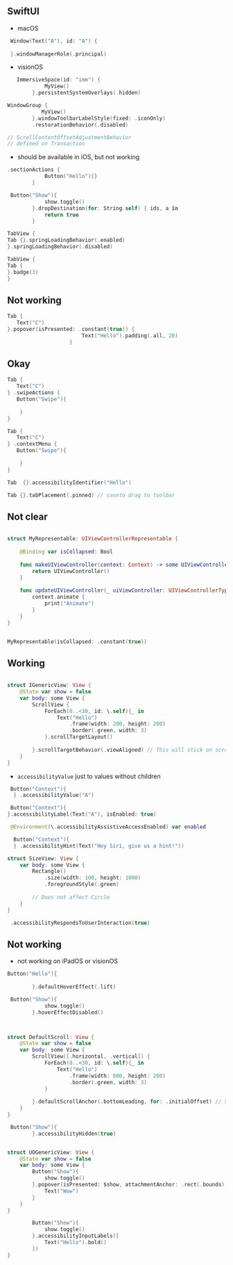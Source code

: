 ## SwiftUI

* macOS
```swift
 Window(Text("A"), id: "A") {
     
 }.windowManagerRole(.principal)
```

* visionOS

```swift
   ImmersiveSpace(id: "imm") {
            MyView()
        }.persistentSystemOverlays(.hidden)
```

```swift
WindowGroup {
           MyView()
        }.windowToolbarLabelStyle(fixed: .iconOnly)
        .restorationBehavior(.disabled)
```


```swift
// ScrollContentOffsetAdjustmentBehavior
// defined on Transaction
```

* should be available in iOS, but not working
```swift
.sectionActions {
            Button("Hello"){}
        }
```


```swift
 Button("Show"){
            show.toggle()
        }.dropDestination(for: String.self) { ids, a in
            return true
        }
```


```swift
TabView {
Tab {}.springLoadingBehavior(.enabled)
}.springLoadingBehavior(.disabled)
```



```swift
TabView {
Tab {
}.badge(3)
}
```






## Not working
```swift
Tab {
   Text("C")
}.popover(isPresented: .constant(true)) {
                        Text("Hello").padding(.all, 20)
                    }
```



## Okay
```swift
Tab {
   Text("C")
} .swipeActions {
   Button("Swipe"){
                            
    }
}
```



```swift
Tab {
   Text("C")
} .contextMenu {
   Button("Swipe"){
                            
    }
}
```


```swift
Tab  {}.accessibilityIdentifier("Hello")
```

```swift
Tab {}.tabPlacement(.pinned) // cannto drag to toolbar
```


## Not clear

```swift

struct MyRepresentable: UIViewControllerRepresentable {
    
    @Binding var isCollapsed: Bool
    
    func makeUIViewController(context: Context) -> some UIViewController {
        return UIViewController()
    }
    
    func updateUIViewController(_ uiViewController: UIViewControllerType, context: Context) {
        context.animate {
            print("Animate")
        }
    }
}


MyRepresentable(isCollapsed: .constant(true))
```


## Working

```swift

struct IGenericView: View {
    @State var show = false
    var body: some View {
        ScrollView {
            ForEach(0..<30, id: \.self){_ in
                Text("Hello")
                    .frame(width: 200, height: 200)
                    .border(.green, width: 3)
            }.scrollTargetLayout()
            
        }.scrollTargetBehavior(.viewAligned) // This will stick on scrolling
    }
}
```



* ```accessibilityValue``` just to values without children
```swift
 Button("Context"){                  
  } .accessibilityValue("A")
```

```swift
 Button("Context"){                  
}.accessibilityLabel(Text("A"), isEnabled: true)
```

```swift
 @Environment(\.accessibilityAssistiveAccessEnabled) var enabled
```

```swift
  Button("Context"){                  
  } .accessibilityHint(Text("Hey Siri, give us a hint!"))
```

```swift
struct SizeView: View {
    var body: some View {
        Rectangle()
            .size(width: 100, height: 1000)
            .foregroundStyle(.green)
        
        // Does not affect Circle
    }
}
```

```swift
 .accessibilityRespondsToUserInteraction(true)
```

## Not working
* not working on iPadOS or visionOS
```swift
Button("Hello"){
            
        }.defaultHoverEffect(.lift)
```


```swift
 Button("Show"){
            show.toggle()
        }.hoverEffectDisabled()
```

```swift


struct DefaultScroll: View {
    @State var show = false
    var body: some View {
        ScrollView([.horizontal, .vertical]) {
            ForEach(0..<30, id: \.self){_ in
                Text("Hello")
                    .frame(width: 800, height: 200)
                    .border(.green, width: 3)
            }
            
        }.defaultScrollAnchor(.bottomLeading, for: .initialOffset) // Scrolled to the bottom
    }
}
```


```swift
 Button("Show"){
        }.accessibilityHidden(true)
```

```swift

struct UOGenericView: View {
    @State var show = false
    var body: some View {
        Button("Show"){
            show.toggle()
        }.popover(isPresented: $show, attachmentAnchor: .rect(.bounds)) {
            Text("Wow")
        }
    }
}
```

```swift
        Button("Show"){
            show.toggle()
        }.accessibilityInputLabels([
            Text("Hello").bold()
        ])
}
```


